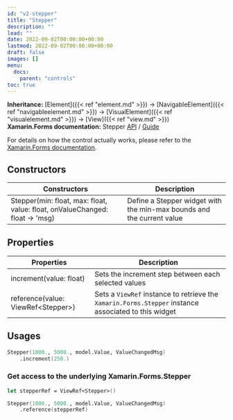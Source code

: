 ```yaml
---
id: "v2-stepper"
title: "Stepper"
description: ""
lead: ""
date: 2022-09-02T00:00:00+00:00
lastmod: 2022-09-02T00:00:00+00:00
draft: false
images: []
menu:
  docs:
    parent: "controls"
toc: true
---
```


**Inheritance:** [Element]({{< ref "element.md" >}}) -> [NavigableElement]({{< ref "navigableelement.md" >}}) -> [VisualElement]({{< ref "visualelement.md" >}}) -> [View]({{< ref "view.md" >}})  
**Xamarin.Forms documentation:** Stepper [API](https://docs.microsoft.com/en-us/dotnet/api/xamarin.forms.stepper) / [Guide](https://docs.microsoft.com/en-us/xamarin/xamarin-forms/user-interface/stepper)

For details on how the control actually works, please refer to the [Xamarin.Forms documentation](https://docs.microsoft.com/en-us/xamarin/xamarin-forms/user-interface/stepper).

## Constructors

| Constructors | Description |
|--|--|
| Stepper(min: float, max: float, value: float, onValueChanged: float -> 'msg) | Define a Stepper widget with the min-max bounds and the current value |

## Properties

| Properties | Description |
|--|--|
| increment(value: float) | Sets the increment step between each selected values |
| reference(value: ViewRef&lt;Stepper&gt;) | Sets a `ViewRef` instance to retrieve the `Xamarin.Forms.Stepper` instance associated to this widget |

## Usages

```fs
Stepper(1000., 5000., model.Value, ValueChangedMsg)
    .increment(250.)
```

### Get access to the underlying Xamarin.Forms.Stepper

```fs
let stepperRef = ViewRef<Stepper>()

Stepper(1000., 5000., model.Value, ValueChangedMsg)
    .reference(stepperRef) 
```

